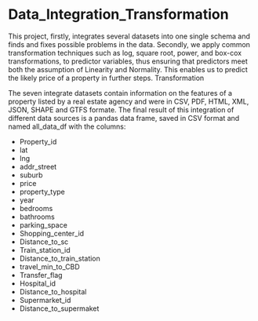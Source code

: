 # Data_Integration_Transformation

This project, firstly, integrates several datasets into one single schema and finds and fixes possible problems in the data. Secondly, we apply common transformation techniques such as log, square root, power, and box-cox transformations, to predictor variables, thus ensuring that predictors meet both the assumption of Linearity and Normality. This enables us to predict the likely price of a property in further steps.
Transformation

The seven integrate datasets contain information on the features of a property listed by a real estate agency and were in CSV, PDF, HTML, XML, JSON, SHAPE and GTFS formate. The final result of this integration of different data sources is a pandas data frame, saved in CSV format and named all_data_df with the columns:

- Property_id
- lat
- lng
- addr_street
- suburb
- price
- property_type
- year
- bedrooms
- bathrooms
- parking_space
- Shopping_center_id
- Distance_to_sc
- Train_station_id
- Distance_to_train_station
- travel_min_to_CBD
- Transfer_flag
- Hospital_id
- Distance_to_hospital
- Supermarket_id
- Distance_to_supermaket

